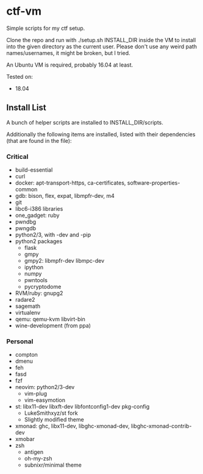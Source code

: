# ctf-vm

Simple scripts for my ctf setup.

Clone the repo and run with ./setup.sh INSTALL\_DIR inside the VM to install into the given directory as the current user. Please don't use any weird path names/usernames, it might be broken, but I tried.

An Ubuntu VM is required, probably 16.04 at least.

Tested on:
- 18.04

## Install List

A bunch of helper scripts are installed to INSTALL\_DIR/scripts.

Additionally the following items are installed, listed with their dependencies (that are found in the file):

### Critical
- build-essential 
- curl
- docker: apt-transport-https, ca-certificates, software-properties-common
- gdb: bison, flex, expat, libmpfr-dev, m4
- git
- libc6-i386 libraries
- one\_gadget: ruby
- pwndbg
- pwngdb
- python2/3, with -dev and -pip
- python2 packages
    - flask
    - gmpy
    - gmpy2: libmpfr-dev libmpc-dev
    - ipython
    - numpy
    - pwntools
    - pycryptodome
- RVM/ruby: gnupg2
- radare2
- sagemath
- virtualenv
- qemu: qemu-kvm libvirt-bin
- wine-development (from ppa)

### Personal
- compton
- dmenu
- feh
- fasd
- fzf
- neovim: python2/3-dev
    - vim-plug
    - vim-easymotion
- st: libx11-dev libxft-dev libfontconfig1-dev pkg-config
    - LukeSmithxyz/st fork
    - Slightly modified theme
- xmonad: ghc, libx11-dev, libghc-xmonad-dev, libghc-xmonad-contrib-dev
- xmobar
- zsh
    - antigen
    - oh-my-zsh
    - subnixr/minimal theme
